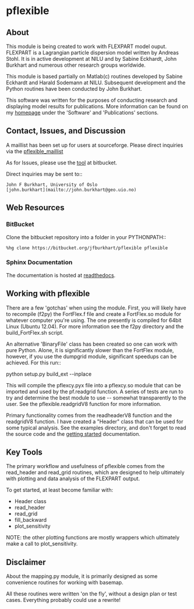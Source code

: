 # pflexible #

## About ##
This module is being created to work with FLEXPART model ouput. FLEXPART is a 
Lagrangian particle dispersion model written by Andreas Stohl. It is in 
active development at NILU and by Sabine Eckhardt, John Burkhart and numerous 
other research groups worldwide.

This module is based partially on Matlab(c) routines developed
by Sabine Eckhardt and Harald Sodemann at NILU. Subsequent development
and the Python routines have been conducted by John Burkhart.

This software was written for the purposes of conducting research and displaying
model results for publications. More information can be found on my
[homepage](http://niflheim.nilu.no/~burkhart) under the 'Software' and
'Publications' sections.

## Contact, Issues, and Discussion ##

A maillist has been set up for users at sourceforge. Please direct inquiries via
the [pflexible_maillist](https://lists.sourceforge.net/lists/listinfo/pflexible-users)

As for Issues, please use the
[tool](https://bitbucket.org/jfburkhart/pflexible/issues/new) at
bitbucket.

Direct inquiries may be sent to::

	John F Burkhart, University of Oslo
	[john.burkhart](mailto://john.burkhart@geo.uio.no)


## Web Resources ##

### BitBucket ###

Clone the bitbucket repository into a folder in your PYTHONPATH::

	%hg clone https://bitbucket.org/jfburkhart/pflexible pflexible

### Sphinx Documentation ###

The documentation is hosted at
[readthedocs](http://pflexible.readthedocs.org/en/latest/index.html). 

## Working with pflexible

There are a few 'gotchas' when using the module. First, you will likely
have to recompile (f2py) the FortFlex.f file and create a FortFlex.so module
for whatever computer you're using. The one presently is compiled for 
64bit Linux (Ubuntu 12.04). For more information see the f2py directory and the build_FortFlex.sh script.

An alternative 'BinaryFile' class has been created so one can work with pure
Python. Alone, it is significantly slower than the FortFlex module, however,
if you use the dumpgrid module, significant speedups can be achieved. For this
run::

  python setup.py build_ext --inplace


This will compile the pflexcy.pyx file into a pflexcy.so module that can be
imported and used by the pf.readgrid function. A series of tests are run to try
and determine the best module to use -- somewhat transparently to the user. See
the pflexible.readgridV8 function for more information.

Primary functionality comes from the readheaderV8 function and the readgridV8
function. I have created a "Header" class that can be used for some 
typical analysis. See the examples directory, and don't forget to read the
source code and the [getting started](http://pflexible.readthedocs.org/en/latest/getting_started.html) documentation. 

## Key Tools

The primary workflow and usefulness of pflexible comes from the read_header and read_grid
routines, which are designed to help ultimately with plotting and data analysis of
the FLEXPART output.

To get started, at least become familiar with:

* Header class
* read_header
* read_grid
* fill_backward
* plot_sensitivity

NOTE: the other plotting functions are mostly wrappers which
ultimately make a call to plot_sensitivity.

## Disclaimer

About the mapping.py module, it is primarily designed as some convenience 
routines for working with basemap.
        
All these routines were written 'on the fly', without a design plan
or test cases. Everything probably could use a rewrite!